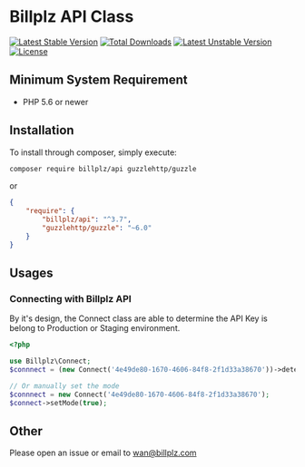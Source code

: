 # Billplz API Class
[![Latest Stable Version](https://poser.pugx.org/billplz/api)](https://packagist.org/packages/billplz/api)
[![Total Downloads](https://poser.pugx.org/billplz/api/downloads)](https://packagist.org/packages/billplz/api)
[![Latest Unstable Version](https://poser.pugx.org/billplz/api/v/unstable)](//packagist.org/packages/billplz/api)
[![License](https://poser.pugx.org/billplz/api/license)](https://packagist.org/packages/billplz/api)

## Minimum System Requirement
- PHP 5.6 or newer

## Installation

To install through composer, simply execute:

```bash
composer require billplz/api guzzlehttp/guzzle
```

or

```json
{
    "require": {
        "billplz/api": "^3.7",
        "guzzlehttp/guzzle": "~6.0"
    }
}
```

## Usages

### Connecting with Billplz API

By it's design, the Connect class are able to determine the API Key is belong to Production or Staging environment.

```php
<?php

use Billplz\Connect;
$connnect = (new Connect('4e49de80-1670-4606-84f8-2f1d33a38670'))->detectMode();

// Or manually set the mode
$connnect = new Connect('4e49de80-1670-4606-84f8-2f1d33a38670');
$connect->setMode(true);
```

## Other

Please open an issue or email to wan@billplz.com
